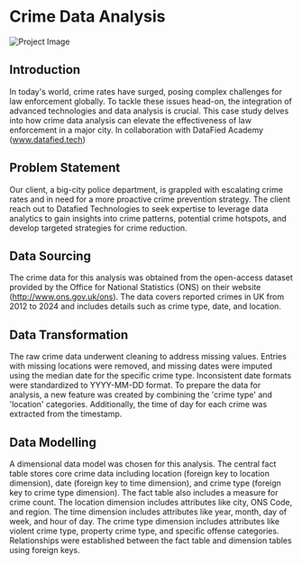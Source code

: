 # Crime Data Analysis

![Project Image](https://private-user-images.githubusercontent.com/135570337/244950072-9a24ad87-ff89-47c1-a078-2d734330aa44.jpg?jwt=eyJhbGciOiJIUzI1NiIsInR5cCI6IkpXVCJ9.eyJpc3MiOiJnaXRodWIuY29tIiwiYXVkIjoicmF3LmdpdGh1YnVzZXJjb250ZW50LmNvbSIsImtleSI6ImtleTUiLCJleHAiOjE3MjAwODI1MDQsIm5iZiI6MTcyMDA4MjIwNCwicGF0aCI6Ii8xMzU1NzAzMzcvMjQ0OTUwMDcyLTlhMjRhZDg3LWZmODktNDdjMS1hMDc4LTJkNzM0MzMwYWE0NC5qcGc_WC1BbXotQWxnb3JpdGhtPUFXUzQtSE1BQy1TSEEyNTYmWC1BbXotQ3JlZGVudGlhbD1BS0lBVkNPRFlMU0E1M1BRSzRaQSUyRjIwMjQwNzA0JTJGdXMtZWFzdC0xJTJGczMlMkZhd3M0X3JlcXVlc3QmWC1BbXotRGF0ZT0yMDI0MDcwNFQwODM2NDRaJlgtQW16LUV4cGlyZXM9MzAwJlgtQW16LVNpZ25hdHVyZT02Nzg5NjY1ZDVkMTZkMzgwNTg5YjQxNDRlOTY3N2I4NTYwYmZkYWJjZjU1ZjMzYjg5ZTNmMjU3OGFmYTgwZGIwJlgtQW16LVNpZ25lZEhlYWRlcnM9aG9zdCZhY3Rvcl9pZD0wJmtleV9pZD0wJnJlcG9faWQ9MCJ9.m4-giylAzj067yP3pTCd0ahdrob3xHrm9NAsCRdfRYw)

## Introduction
In today's world, crime rates have surged, posing complex challenges for law enforcement globally. To tackle these issues head-on, the integration of advanced technologies and data analysis is crucial. This case study delves into how crime data analysis can elevate the effectiveness of law enforcement in a major city.
In collaboration with DataFied Academy (www.datafied.tech)

## Problem Statement
Our client, a big-city police department, is grappled with escalating crime rates and in need for a more proactive crime prevention strategy. The client reach out to Datafied Technologies to seek expertise to leverage data analytics to gain insights into crime patterns, potential crime hotspots, and develop targeted strategies for crime reduction.

## Data Sourcing
The crime data for this analysis was obtained from the open-access dataset provided by the Office for National Statistics (ONS) on their website (http://www.ons.gov.uk/ons). The data covers reported crimes in UK from 2012 to 2024 and includes details such as crime type, date, and location.

## Data Transformation
The raw crime data underwent cleaning to address missing values. Entries with missing locations were removed, and missing dates were imputed using the median date for the specific crime type. Inconsistent date formats were standardized to YYYY-MM-DD format. To prepare the data for analysis, a new feature was created by combining the 'crime type' and 'location' categories. Additionally, the time of day for each crime was extracted from the timestamp.

## Data Modelling
A dimensional data model was chosen for this analysis. The central fact table stores core crime data including location (foreign key to location dimension), date (foreign key to time dimension), and crime type (foreign key to crime type dimension).  The fact table also includes a measure for crime count. The location dimension includes attributes like city, ONS Code, and region. The time dimension includes attributes like year, month, day of week, and hour of day. The crime type dimension includes attributes like violent crime type, property crime type, and specific offense categories. Relationships were established between the fact table and dimension tables using foreign keys.
